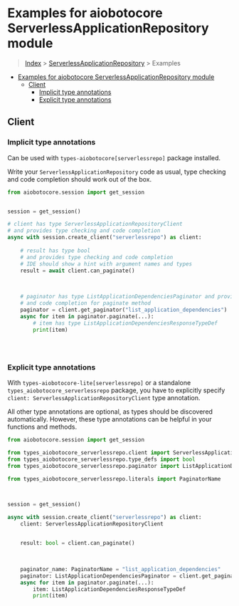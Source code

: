 <a id="examples-for-aiobotocore-serverlessapplicationrepository-module"></a>

# Examples for aiobotocore ServerlessApplicationRepository module

> [Index](../README.md) > [ServerlessApplicationRepository](./README.md) >
> Examples

- [Examples for aiobotocore ServerlessApplicationRepository module](#examples-for-aiobotocore-serverlessapplicationrepository-module)
  - [Client](#client)
    - [Implicit type annotations](#implicit-type-annotations)
    - [Explicit type annotations](#explicit-type-annotations)

<a id="client"></a>

## Client

<a id="implicit-type-annotations"></a>

### Implicit type annotations

Can be used with `types-aiobotocore[serverlessrepo]` package installed.

Write your `ServerlessApplicationRepository` code as usual, type checking and
code completion should work out of the box.

```python
from aiobotocore.session import get_session


session = get_session()

# client has type ServerlessApplicationRepositoryClient
# and provides type checking and code completion
async with session.create_client("serverlessrepo") as client:
    
    # result has type bool
    # and provides type checking and code completion
    # IDE should show a hint with argument names and types
    result = await client.can_paginate()
    

    
    # paginator has type ListApplicationDependenciesPaginator and provides type checking
    # and code completion for paginate method
    paginator = client.get_paginator("list_application_dependencies")
    async for item in paginator.paginate(...):
        # item has type ListApplicationDependenciesResponseTypeDef
        print(item)
    

    
```

<a id="explicit-type-annotations"></a>

### Explicit type annotations

With `types-aiobotocore-lite[serverlessrepo]` or a standalone
`types_aiobotocore_serverlessrepo` package, you have to explicitly specify
`client: ServerlessApplicationRepositoryClient` type annotation.

All other type annotations are optional, as types should be discovered
automatically. However, these type annotations can be helpful in your functions
and methods.

```python
from aiobotocore.session import get_session

from types_aiobotocore_serverlessrepo.client import ServerlessApplicationRepositoryClient
from types_aiobotocore_serverlessrepo.type_defs import bool
from types_aiobotocore_serverlessrepo.paginator import ListApplicationDependenciesPaginator

from types_aiobotocore_serverlessrepo.literals import PaginatorName



session = get_session()

async with session.create_client("serverlessrepo") as client:
    client: ServerlessApplicationRepositoryClient

    
    result: bool = client.can_paginate()
    

    
    paginator_name: PaginatorName = "list_application_dependencies"
    paginator: ListApplicationDependenciesPaginator = client.get_paginator(paginator_name)
    async for item in paginator.paginate(...):
        item: ListApplicationDependenciesResponseTypeDef
        print(item)
    

    
```

